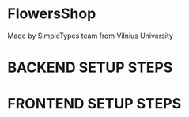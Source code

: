 # FlowersShop

Made by SimpleTypes team from Vilnius University

# BACKEND SETUP STEPS

# FRONTEND SETUP STEPS
